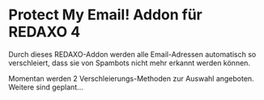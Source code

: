Protect My Email! Addon für REDAXO 4
====================================

Durch dieses REDAXO-Addon werden alle Email-Adressen automatisch so verschleiert, dass sie von Spambots nicht mehr erkannt werden können.

Momentan werden 2 Verschleierungs-Methoden zur Auswahl angeboten. Weitere sind geplant...
